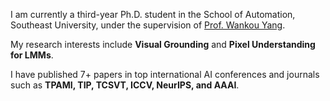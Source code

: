 
I am currently a third-year Ph.D. student in the School of Automation, Southeast University, under the supervision of [Prof. Wankou Yang](https://scholar.google.com/citations?user=PMzEsJgAAAAJ&hl=zh-CN).

My research interests include **Visual Grounding** and **Pixel Understanding for LMMs**. 

I have published 7+ papers in top international AI conferences and journals such as **TPAMI, TIP, TCSVT, ICCV, NeurIPS, and AAAI**.

